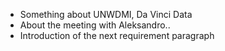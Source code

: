 - Something about UNWDMI, Da Vinci Data
- About the meeting with Aleksandro..
- Introduction of the next requirement paragraph
